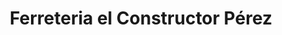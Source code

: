 ---
title: "Ferreteria el Constructor Pérez"
url: /quito/ferreteria-el-constructor-perez/
shop: hardware
---